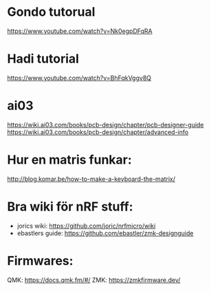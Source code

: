 
# Gondo tutorual
https://www.youtube.com/watch?v=Nk0egpDFqRA

# Hadi tutorial
https://www.youtube.com/watch?v=BhFqkVggv8Q

# ai03
https://wiki.ai03.com/books/pcb-design/chapter/pcb-designer-guide
https://wiki.ai03.com/books/pcb-design/chapter/advanced-info

# Hur en matris funkar:
http://blog.komar.be/how-to-make-a-keyboard-the-matrix/

# Bra wiki för nRF stuff:
- jorics wiki: https://github.com/joric/nrfmicro/wiki
- ebastlers guide: https://github.com/ebastler/zmk-designguide

# Firmwares:
QMK: https://docs.qmk.fm/#/
ZMK: https://zmkfirmware.dev/
